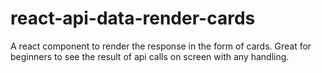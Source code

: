 # react-api-data-render-cards
A react component to render the response  in the form of cards. Great for beginners to see the result of api calls on screen with any handling.
